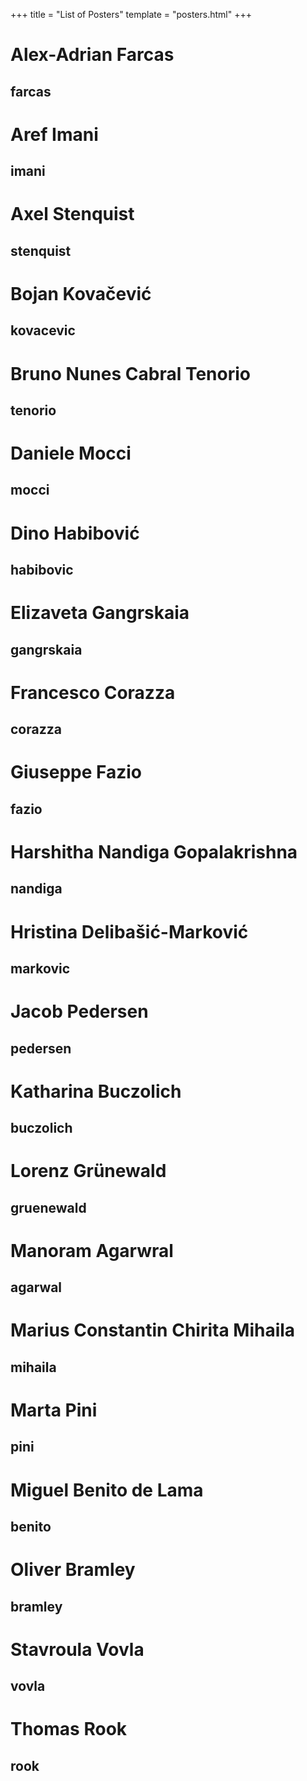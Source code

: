 +++
title = "List of Posters"
template = "posters.html"
+++

# Alex-Adrian Farcas
## farcas

# Aref Imani
## imani

# Axel Stenquist
## stenquist

# Bojan Kovačević
## kovacevic

# Bruno Nunes Cabral Tenorio
## tenorio

# Daniele Mocci
## mocci

# Dino Habibović
## habibovic

# Elizaveta Gangrskaia
## gangrskaia

# Francesco Corazza
## corazza

# Giuseppe Fazio
## fazio

# Harshitha Nandiga Gopalakrishna
## nandiga

# Hristina Delibašić-Marković
## markovic

# Jacob Pedersen
## pedersen

# Katharina Buczolich
## buczolich

# Lorenz Grünewald
## gruenewald

# Manoram Agarwral
## agarwal

# Marius Constantin Chirita Mihaila
## mihaila

# Marta Pini
## pini

# Miguel Benito de Lama
## benito

# Oliver Bramley
## bramley

# Stavroula Vovla
## vovla

# Thomas Rook
## rook
